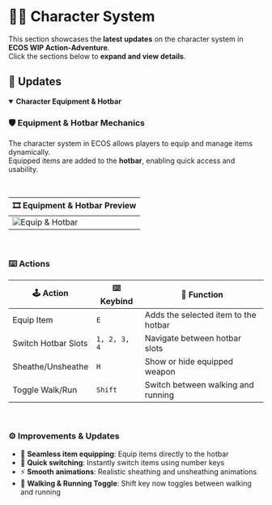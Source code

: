 # 🧝🏻 Character System  

This section showcases the **latest updates** on the character system in **ECOS WIP Action-Adventure**.  
Click the sections below to **expand and view details**.  

## 📌 Updates  

<details open>
  <summary><strong>Character Equipment & Hotbar</strong></summary>

  ### **🛡️ Equipment & Hotbar Mechanics**  
  The character system in ECOS allows players to equip and manage items dynamically.  
  Equipped items are added to the **hotbar**, enabling quick access and usability.  

  <br>

  | 🎞 **Equipment & Hotbar Preview** |
  |----------------------------------|
  | ![Equip & Hotbar](https://raw.githubusercontent.com/karakusnurullah/ECOS-WIP-Action-Adventure-Showcase/a944180bc7bd0d3e6f56b2ed0e167d4f6122a944/Assets/Gif/Functions/MainCharacter/E_EquipAndHotbar.gif) |

  <br>

  ### ⌨️ **Actions**  

  | 🕹 **Action** | ⌨️ **Keybind** | 🎯 **Function** |
  |--------------|--------------|----------------|
  | Equip Item  | `E` | Adds the selected item to the hotbar |
  | Switch Hotbar Slots | `1, 2, 3, 4` | Navigate between hotbar slots |
  | Sheathe/Unsheathe | `H` | Show or hide equipped weapon |
  | Toggle Walk/Run | `Shift` | Switch between walking and running |

  <br>

  ### **⚙️ Improvements & Updates**  
  - 🎯 **Seamless item equipping**: Equip items directly to the hotbar  
  - 🔄 **Quick switching**: Instantly switch items using number keys  
  - ⚡ **Smooth animations**: Realistic sheathing and unsheathing animations  
  - 🏃 **Walking & Running Toggle**: Shift key now toggles between walking and running  

</details>
